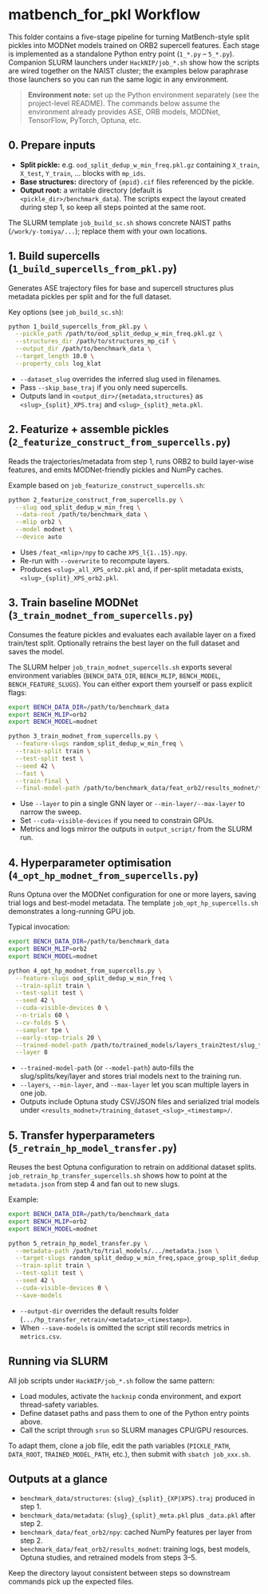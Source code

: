 # matbench_for_pkl Workflow

This folder contains a five-stage pipeline for turning MatBench-style split pickles into MODNet models trained on ORB2 supercell features. Each stage is implemented as a standalone Python entry point (`1_*.py` – `5_*.py`). Companion SLURM launchers under `HackNIP/job_*.sh` show how the scripts are wired together on the NAIST cluster; the examples below paraphrase those launchers so you can run the same logic in any environment.

> **Environment note:** set up the Python environment separately (see the project-level README). The commands below assume the environment already provides ASE, ORB models, MODNet, TensorFlow, PyTorch, Optuna, etc.

## 0. Prepare inputs
- **Split pickle:** e.g. `ood_split_dedup_w_min_freq.pkl.gz` containing `X_train`, `X_test`, `Y_train`, … blocks with `mp_ids`.
- **Base structures:** directory of `{mpid}.cif` files referenced by the pickle.
- **Output root:** a writable directory (default is `<pickle_dir>/benchmark_data`). The scripts expect the layout created during step 1, so keep all steps pointed at the same root.

The SLURM template `job_build_sc.sh` shows concrete NAIST paths (`/work/y-tomiya/...`); replace them with your own locations.

## 1. Build supercells (`1_build_supercells_from_pkl.py`)
Generates ASE trajectory files for base and supercell structures plus metadata pickles per split and for the full dataset.

Key options (see `job_build_sc.sh`):
```bash
python 1_build_supercells_from_pkl.py \
  --pickle_path /path/to/ood_split_dedup_w_min_freq.pkl.gz \
  --structures_dir /path/to/structures_mp_cif \
  --output_dir /path/to/benchmark_data \
  --target_length 10.0 \
  --property_cols log_klat
```
- `--dataset_slug` overrides the inferred slug used in filenames.
- Pass `--skip_base_traj` if you only need supercells.
- Outputs land in `<output_dir>/{metadata,structures}` as `<slug>_{split}_XPS.traj` and `<slug>_{split}_meta.pkl`.

## 2. Featurize + assemble pickles (`2_featurize_construct_from_supercells.py`)
Reads the trajectories/metadata from step 1, runs ORB2 to build layer-wise features, and emits MODNet-friendly pickles and NumPy caches.

Example based on `job_featurize_construct_supercells.sh`:
```bash
python 2_featurize_construct_from_supercells.py \
  --slug ood_split_dedup_w_min_freq \
  --data-root /path/to/benchmark_data \
  --mlip orb2 \
  --model modnet \
  --device auto
```
- Uses `/feat_<mlip>/npy` to cache `XPS_l{1..15}.npy`.
- Re-run with `--overwrite` to recompute layers.
- Produces `<slug>_all_XPS_orb2.pkl` and, if per-split metadata exists, `<slug>_{split}_XPS_orb2.pkl`.

## 3. Train baseline MODNet (`3_train_modnet_from_supercells.py`)
Consumes the feature pickles and evaluates each available layer on a fixed train/test split. Optionally retrains the best layer on the full dataset and saves the model.

The SLURM helper `job_train_modnet_supercells.sh` exports several environment variables (`BENCH_DATA_DIR`, `BENCH_MLIP`, `BENCH_MODEL`, `BENCH_FEATURE_SLUGS`). You can either export them yourself or pass explicit flags:
```bash
export BENCH_DATA_DIR=/path/to/benchmark_data
export BENCH_MLIP=orb2
export BENCH_MODEL=modnet

python 3_train_modnet_from_supercells.py \
  --feature-slugs random_split_dedup_w_min_freq \
  --train-split train \
  --test-split test \
  --seed 42 \
  --fast \
  --train-final \
  --final-model-path /path/to/benchmark_data/feat_orb2/results_modnet/trained_models
```
- Use `--layer` to pin a single GNN layer or `--min-layer/--max-layer` to narrow the sweep.
- Set `--cuda-visible-devices` if you need to constrain GPUs.
- Metrics and logs mirror the outputs in `output_script/` from the SLURM run.

## 4. Hyperparameter optimisation (`4_opt_hp_modnet_from_supercells.py`)
Runs Optuna over the MODNet configuration for one or more layers, saving trial logs and best-model metadata. The template `job_opt_hp_supercells.sh` demonstrates a long-running GPU job.

Typical invocation:
```bash
export BENCH_DATA_DIR=/path/to/benchmark_data
export BENCH_MLIP=orb2
export BENCH_MODEL=modnet

python 4_opt_hp_modnet_from_supercells.py \
  --feature-slugs ood_split_dedup_w_min_freq \
  --train-split train \
  --test-split test \
  --seed 42 \
  --cuda-visible-devices 0 \
  --n-trials 60 \
  --cv-folds 5 \
  --sampler tpe \
  --early-stop-trials 20 \
  --trained-model-path /path/to/trained_models/layers_train2test/slug_train2test_XPS_orb2_l8.modnet \
  --layer 8
```
- `--trained-model-path` (or `--model-path`) auto-fills the slug/splits/key/layer and stores trial models next to the training run.
- `--layers`, `--min-layer`, and `--max-layer` let you scan multiple layers in one job.
- Outputs include Optuna study CSV/JSON files and serialized trial models under `<results_modnet>/training_dataset_<slug>_<timestamp>/`.

## 5. Transfer hyperparameters (`5_retrain_hp_model_transfer.py`)
Reuses the best Optuna configuration to retrain on additional dataset splits. `job_retrain_hp_transfer_supercells.sh` shows how to point at the `metadata.json` from step 4 and fan out to new slugs.

Example:
```bash
export BENCH_DATA_DIR=/path/to/benchmark_data
export BENCH_MLIP=orb2
export BENCH_MODEL=modnet

python 5_retrain_hp_model_transfer.py \
  --metadata-path /path/to/trial_models/.../metadata.json \
  --target-slugs random_split_dedup_w_min_freq,space_group_split_dedup_w_min_freq \
  --train-split train \
  --test-split test \
  --seed 42 \
  --cuda-visible-devices 0 \
  --save-models
```
- `--output-dir` overrides the default results folder (`.../hp_transfer_retrain/<metadata>_<timestamp>`).
- When `--save-models` is omitted the script still records metrics in `metrics.csv`.

## Running via SLURM
All job scripts under `HackNIP/job_*.sh` follow the same pattern:
- Load modules, activate the `hacknip` conda environment, and export thread-safety variables.
- Define dataset paths and pass them to one of the Python entry points above.
- Call the script through `srun` so SLURM manages CPU/GPU resources.

To adapt them, clone a job file, edit the path variables (`PICKLE_PATH`, `DATA_ROOT`, `TRAINED_MODEL_PATH`, etc.), then submit with `sbatch job_xxx.sh`.

## Outputs at a glance
- `benchmark_data/structures`: `{slug}_{split}_{XP|XPS}.traj` produced in step 1.
- `benchmark_data/metadata`: `{slug}_{split}_meta.pkl` plus `_data.pkl` after step 2.
- `benchmark_data/feat_orb2/npy`: cached NumPy features per layer from step 2.
- `benchmark_data/feat_orb2/results_modnet`: training logs, best models, Optuna studies, and retrained models from steps 3–5.

Keep the directory layout consistent between steps so downstream commands pick up the expected files.
